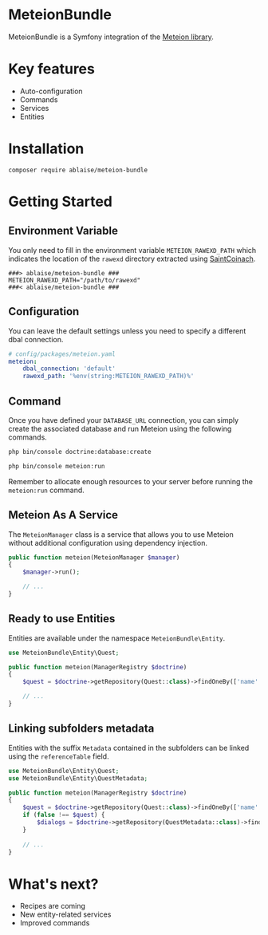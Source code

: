 MeteionBundle
=============

MeteionBundle is a Symfony integration of the [Meteion library](https://github.com/ablaise/meteion).

# Key features

* Auto-configuration
* Commands
* Services
* Entities

# Installation

```shell
composer require ablaise/meteion-bundle
```

# Getting Started

## Environment Variable

You only need to fill in the environment variable `METEION_RAWEXD_PATH` which indicates the location of the `rawexd` directory extracted using [SaintCoinach](https://github.com/ablaise/meteion#getting-started).

```
###> ablaise/meteion-bundle ###
METEION_RAWEXD_PATH="/path/to/rawexd"
###< ablaise/meteion-bundle ###
```

## Configuration

You can leave the default settings unless you need to specify a different dbal connection.

```yaml
# config/packages/meteion.yaml
meteion:
    dbal_connection: 'default'
    rawexd_path: '%env(string:METEION_RAWEXD_PATH)%'
```

## Command

Once you have defined your `DATABASE_URL` connection, you can simply create the associated database and run Meteion using the following commands.

```bash
php bin/console doctrine:database:create

php bin/console meteion:run
```

Remember to allocate enough resources to your server before running the `meteion:run` command.

## Meteion As A Service

The `MeteionManager` class is a service that allows you to use Meteion without additional configuration using dependency injection.

```php
public function meteion(MeteionManager $manager)
{
    $manager->run();

    // ...
}
```

## Ready to use Entities

Entities are available under the namespace `MeteionBundle\Entity`.

```php
use MeteionBundle\Entity\Quest;

public function meteion(ManagerRegistry $doctrine)
{
    $quest = $doctrine->getRepository(Quest::class)->findOneBy(['name' => 'Coming to Gridania']);

    // ...
}
```

## Linking subfolders metadata

Entities with the suffix `Metadata` contained in the subfolders can be linked using the `referenceTable` field.

```php
use MeteionBundle\Entity\Quest;
use MeteionBundle\Entity\QuestMetadata;

public function meteion(ManagerRegistry $doctrine)
{
    $quest = $doctrine->getRepository(Quest::class)->findOneBy(['name' => 'Coming to Gridania']);
    if (false !== $quest) {
        $dialogs = $doctrine->getRepository(QuestMetadata::class)->findBy(['referenceTable' => $quest->getId()], ['pk' => 'ASC']);
    }
    
    // ...
}
```

# What's next?

* Recipes are coming
* New entity-related services
* Improved commands

